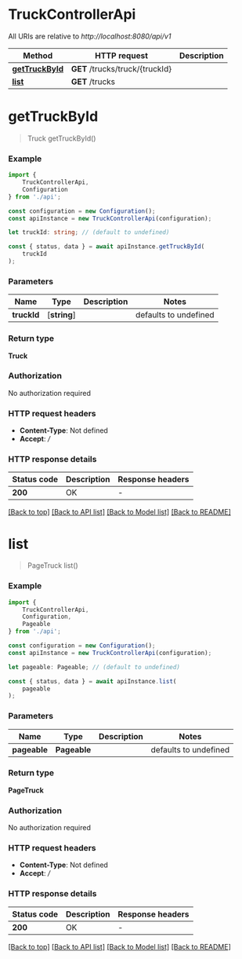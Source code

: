 # TruckControllerApi

All URIs are relative to *http://localhost:8080/api/v1*

|Method | HTTP request | Description|
|------------- | ------------- | -------------|
|[**getTruckById**](#gettruckbyid) | **GET** /trucks/truck/{truckId} | |
|[**list**](#list) | **GET** /trucks | |

# **getTruckById**
> Truck getTruckById()


### Example

```typescript
import {
    TruckControllerApi,
    Configuration
} from './api';

const configuration = new Configuration();
const apiInstance = new TruckControllerApi(configuration);

let truckId: string; // (default to undefined)

const { status, data } = await apiInstance.getTruckById(
    truckId
);
```

### Parameters

|Name | Type | Description  | Notes|
|------------- | ------------- | ------------- | -------------|
| **truckId** | [**string**] |  | defaults to undefined|


### Return type

**Truck**

### Authorization

No authorization required

### HTTP request headers

 - **Content-Type**: Not defined
 - **Accept**: */*


### HTTP response details
| Status code | Description | Response headers |
|-------------|-------------|------------------|
|**200** | OK |  -  |

[[Back to top]](#) [[Back to API list]](../README.md#documentation-for-api-endpoints) [[Back to Model list]](../README.md#documentation-for-models) [[Back to README]](../README.md)

# **list**
> PageTruck list()


### Example

```typescript
import {
    TruckControllerApi,
    Configuration,
    Pageable
} from './api';

const configuration = new Configuration();
const apiInstance = new TruckControllerApi(configuration);

let pageable: Pageable; // (default to undefined)

const { status, data } = await apiInstance.list(
    pageable
);
```

### Parameters

|Name | Type | Description  | Notes|
|------------- | ------------- | ------------- | -------------|
| **pageable** | **Pageable** |  | defaults to undefined|


### Return type

**PageTruck**

### Authorization

No authorization required

### HTTP request headers

 - **Content-Type**: Not defined
 - **Accept**: */*


### HTTP response details
| Status code | Description | Response headers |
|-------------|-------------|------------------|
|**200** | OK |  -  |

[[Back to top]](#) [[Back to API list]](../README.md#documentation-for-api-endpoints) [[Back to Model list]](../README.md#documentation-for-models) [[Back to README]](../README.md)

